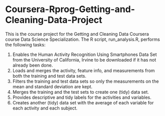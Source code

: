 # Coursera-Rprog-Getting-and-Cleaning-Data-Project
This is the course project for the Getting and Cleaning Data Coursera course Data Science Specialization. The R script, run_analysis.R, performs the following tasks:

1. Enables the Human Activity Recognition Using Smartphones Data Set from the University of California, Irvine to be downloaded if it has not already been done.
2. Loads and merges the activity, feature info, and measurements from both the training and test data sets.
3. Filters the training and test data sets so only the measurements on the mean and standard deviation are kept.
4. Merges the training and the test sets to create one (tidy) data set.
5. Provides descriptive and tidy labels for the activities and variables.
6. Creates another (tidy) data set with the average of each variable for each activity and each subject.
